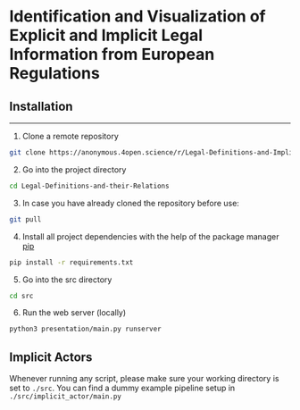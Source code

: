 # Identification and Visualization of Explicit and Implicit Legal Information from European Regulations

## Installation

***

1. Clone a remote repository

```bash
git clone https://anonymous.4open.science/r/Legal-Definitions-and-Implicit-Actor-Extension-FD6D/README.md
```

2. Go into the project directory

```bash
cd Legal-Definitions-and-their-Relations
```

3. In case you have already cloned the repository before use:

```bash
git pull
```

4. Install all project dependencies with the help of the package manager [pip](https://pip.pypa.io/en/stable/)

```bash
pip install -r requirements.txt
```

5. Go into the src directory

```bash
cd src
```

6. Run the web server (locally)

```bash
python3 presentation/main.py runserver
```

## Implicit Actors

Whenever running any script, please make sure your working directory is set to ``./src``.
You can find a dummy example pipeline setup in `./src/implicit_actor/main.py`
